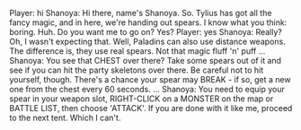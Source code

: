 Player: hi
Shanoya: Hi there, name's Shanoya. So. Tylius has got all the fancy magic, and in here, we're handing out spears. I know what you think: boring. Huh. Do you want me to go on? Yes?
Player: yes
Shanoya: Really? Oh, I wasn't expecting that. Well, Paladins can also use distance weapons. The difference is, they use real spears. Not that magic fluff 'n' puff ...
Shanoya: You see that CHEST over there? Take some spears out of it and see if you can hit the party skeletons over there. Be careful not to hit yourself, though. There's a chance your spear may BREAK - if so, get a new one from the chest every 60 seconds. ...
Shanoya: You need to equip your spear in your weapon slot, RIGHT-CLICK on a MONSTER on the map or BATTLE LIST, then choose 'ATTACK'. If you are done with it like me, proceed to the next tent. Which I can't. <sigh>